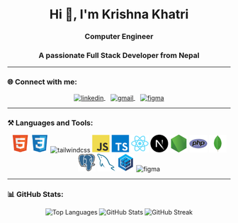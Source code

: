 <h1 align="center">Hi 👋, I'm Krishna Khatri</h1>
<h3 align="center">Computer Engineer</h3>
<h3 align="center">A passionate Full Stack Developer from Nepal</h3>

---

### 🌐 Connect with me:
<p align="center">
  <!-- LinkedIn -->
  <a href="https://www.linkedin.com/in/krishna-khatri-658415378/" target="_blank">
    <img align="center" src="https://cdn.jsdelivr.net/gh/devicons/devicon/icons/linkedin/linkedin-original.svg" alt="linkedin" height="30" width="40"/>
  </a>
  &nbsp;&nbsp;
  <!-- Email -->
  <a href="mailto:khatrikrissna11@gmail.com" target="_blank">
    <img align="center" src="https://cdn-icons-png.flaticon.com/512/732/732200.png" alt="gmail" height="30" width="40"/>
  </a>
  &nbsp;&nbsp;
  <!-- Figma -->
  <a href="https://www.figma.com/@krishna-khatri" target="_blank">
    <img align="center" src="https://cdn.worldvectorlogo.com/logos/figma-1.svg" alt="figma" height="30" width="40"/>
  </a>
</p>

---

### ⚒️ Languages and Tools:
<p align="center">
  <!-- Web Core -->
  <img src="https://raw.githubusercontent.com/devicons/devicon/master/icons/html5/html5-original.svg" alt="html5" width="40" height="40"/>
  <img src="https://raw.githubusercontent.com/devicons/devicon/master/icons/css3/css3-original.svg" alt="css3" width="40" height="40"/>
  <img src="https://img.shields.io/badge/Tailwind_CSS-38B2AC?style=for-the-badge&logo=tailwind-css&logoColor=white" alt="tailwindcss" height="40"/>
  
  <!-- JavaScript + Frameworks -->
  <img src="https://raw.githubusercontent.com/devicons/devicon/master/icons/javascript/javascript-original.svg" alt="javascript" width="40" height="40"/>
  <img src="https://raw.githubusercontent.com/devicons/devicon/master/icons/typescript/typescript-original.svg" alt="typescript" width="40" height="40"/>
  <img src="https://raw.githubusercontent.com/devicons/devicon/master/icons/react/react-original.svg" alt="react" width="40" height="40"/>
  <img src="https://raw.githubusercontent.com/devicons/devicon/master/icons/nextjs/nextjs-original.svg" alt="nextjs" width="40" height="40"/>
  <img src="https://raw.githubusercontent.com/devicons/devicon/master/icons/nodejs/nodejs-original.svg" alt="nodejs" width="40" height="40"/>
  <img src="https://raw.githubusercontent.com/devicons/devicon/master/icons/php/php-original.svg" alt="php" width="40" height="40"/>
  
  <!-- Databases -->
  <img src="https://raw.githubusercontent.com/devicons/devicon/master/icons/mongodb/mongodb-original.svg" alt="mongodb" width="40" height="40"/>
  <img src="https://raw.githubusercontent.com/devicons/devicon/master/icons/postgresql/postgresql-original.svg" alt="postgresql" width="40" height="40"/>
  <img src="https://raw.githubusercontent.com/devicons/devicon/master/icons/mysql/mysql-original.svg" alt="mysql" width="40" height="40"/>
  <img src="https://raw.githubusercontent.com/devicons/devicon/master/icons/sequelize/sequelize-original.svg" alt="sequelize" width="40" height="40"/>
  
  <!-- Design -->
  <img src="https://cdn.worldvectorlogo.com/logos/figma-1.svg" alt="figma" width="40" height="40"/>
</p>

---

### 📊 GitHub Stats:
<p align="center">
  <img src="https://github-readme-stats.vercel.app/api/top-langs/?username=krishna8665&layout=compact&theme=dark" alt="Top Languages"/>
  <img src="https://github-readme-stats.vercel.app/api?username=krishna8665&show_icons=true&theme=dark" alt="GitHub Stats"/>
  <img src="https://github-readme-streak-stats.herokuapp.com/?user=krishna8665&theme=dark" alt="GitHub Streak"/>
</p>
